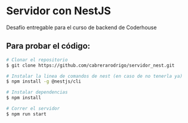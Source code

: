 # Servidor con NestJS
Desafío entregable para el curso de backend de Coderhouse

## Para probar el código:

```bash
# Clonar el repositorio
$ git clone https://github.com/cabrerarodrigo/servidor_nest.git

# Instalar la linea de comandos de nest (en caso de no tenerla ya)
$ npm install -g @nestjs/cli

# Instalar dependencias
$ npm install

# Correr el servidor
$ npm run start
```